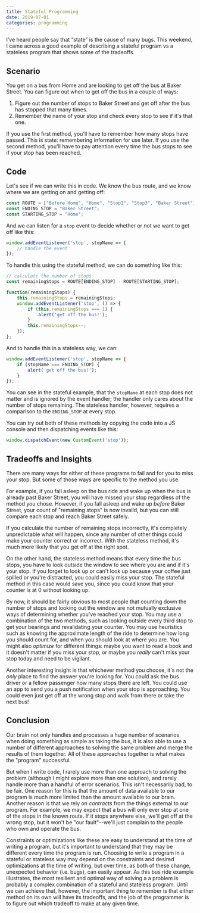 ```yaml
---
title: Stateful Programming
date: 2019-07-01
categories: programming
---
```


I’ve heard people say that “state” is the cause of many bugs. This weekend,
I came across a good example of describing a stateful program vs a stateless
program that shows some of the tradeoffs.

## Scenario

You get on a bus from Home and are looking to get off the bus at Baker Street.
You can figure out when to get off the bus in a couple of ways:

1. Figure out the number of stops to Baker Street and get off after the bus has
stopped that many times.
2. Remember the name of your stop and check every stop to see if it's that one.

If you use the first method, you'll have to remember how many stops have passed.
This is state: remembering information for use later. If you use the second
method, you'll have to pay attention every time the bus stops to see if your
stop has been reached.

## Code

Let's see if we can write this in code. We know the bus route, and we know
where we are getting on and getting off:

```js
const ROUTE = ["Before Home", "Home", "Stop1", "Stop3", "Baker Street"];
const ENDING_STOP = "Baker Street";
const STARTING_STOP = "Home";
```

And we can listen for a `stop` event to decide whether or not we want to get
off like this:

```js
window.addEventListener('stop', stopName => {
    // handle the event
});
```

To handle this using the stateful method, we can do something like this:

```js
// calculate the number of stops
const remainingStops = ROUTE[ENDING_STOP] - ROUTE[STARTING_STOP];

function(remainingStops) {
    this.remainingStops = remainingStops;
    window.addEventListener('stop', () => {
        if (this.remainingStops === 1) {
            alert('get off the bus!');
        }
        this.remainingStops--;
    });
};
```

And to handle this in a stateless way, we can:

```js
window.addEventListener('stop', stopName => {
    if (stopName === ENDING_STOP) {
        alert('get off the bus!');
    }
});
```

You can see in the stateful example, that the `stopName` at each stop
does not matter and is ignored by the event handler; the handler only cares
about the number of stops remaining. The stateless handler,
however, requires a comparison to the `ENDING_STOP` at every stop.

<aside>
<p>You can try out both of these methods by copying the code into a JS console
and then dispatching events like this:</p>

```js
window.dispatchEvent(new CustomEvent('stop'));
```
</aside>

## Tradeoffs and Insights

There are many ways for either of these programs to fail and for you to miss
your stop. But some of those ways are specific to the method you use.

For example, if you fall asleep on the bus ride and wake up when the bus is
already past Baker Street, you will have missed your stop regardless of the
method you chose. However, if you fall asleep and wake up *before* Baker Street,
your count of "remaining stops" is now invalid, but you can still compare each
stop and reach Baker Street safely.

If you calculate the number of remaining stops incorrectly, it's
completely unpredictable what will happen, since any number of other things
could make your counter correct or incorrect. With the stateless method, it's
much more likely that you get off at the right spot.

On the other hand, the stateless method means that every time the bus stops,
you have to look outside the window to see where you are and if it's your stop.
If you forget to look up or can't look up because your coffee just spilled or
you're distracted, you could easily miss your stop. The stateful method in this
case would save you, since you could know that your counter is at 0 without
looking up.

By now, it should be fairly obvious to most people that counting down the number
of stops and looking out the window are not mutually exclusive ways of determining
whether you've reached your stop. You may use a combination of the two methods,
such as looking outside every third stop to get your bearings and revalidating
your counter. You may use heuristics such as knowing the approximate length
of the ride to determine how long you should count for, and when you should
look at where you are. You might also *optimize* for different things: maybe
you want to read a book and it doesn't matter if you miss your stop, or maybe
you *really* can't miss your stop today and need to be vigilant.

Another interesting insight is that whichever method you choose, it's not the
*only* place to find the answer you're looking for. You could ask the bus driver
or a fellow passenger how many stops there are left. You could use an app to
send you a push notification when your stop is approaching. You could even just
get off at the wrong stop and walk from there or take the next bus!

## Conclusion

Our brain not only handles and processes a huge number of scenarios when doing
something as simple as taking the bus, it is also able to use a number
of different approaches to solving the same problem and merge the results
of them together. All of these approaches together is what makes the "program"
successful.

But when I write code, I rarely use more than one approach to solving the problem
(although I might explore more than one solution), and rarely handle more than
a handful of error scenarios. This isn't necessarily bad, to be fair. One reason
for this is that the amount of data available to our program is much more limited
than the amount available to our brain. Another reason is that we rely on
*contracts* from the things external to our program. For example, we may expect
that a bus will only ever stop at one of the stops in the known route. If it
stops anywhere else, we'll get off at the wrong stop, but it won't be
"our fault"--we'll just complain to the people who own and operate the bus.

Constraints or optimizations like these are easy to understand at the time of
writing a program, but it's important to understand that they may be different
every time the program is run. Choosing to write a program in a stateful or
stateless way may depend on the constraints and desired optimizations at the
time of writing, but over time, as both of these change, unexpected behavior
(i.e. bugs), can easily appear. As this bus ride example illustrates, the most
resilient and optimal way of solving a a problem is probably a complex combination
of a stateful and stateless program. Until we can achieve that, however, the
important thing to remember is that either method on its own will have its
tradeoffs, and the job of the programmer is to figure out which tradeoff to make
at any given time.
